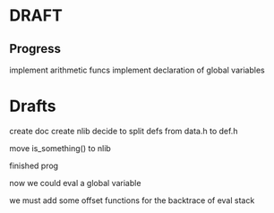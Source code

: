 # DRAFT
## Progress
implement arithmetic funcs
implement declaration of global variables


# Drafts
create doc
create nlib
decide to split defs from data.h to def.h

move is_something() to nlib

finished prog

now we could eval a global variable

we must add some offset functions for the backtrace of eval stack

